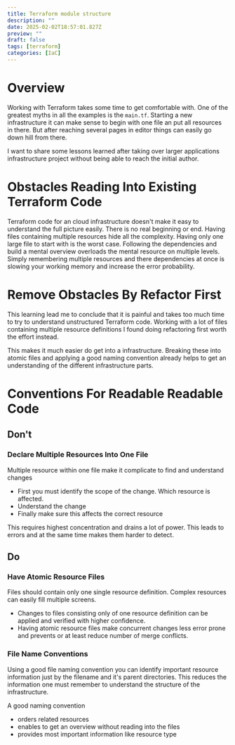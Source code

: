 ```yaml
---
title: Terraform module structure
description: ""
date: 2025-02-02T18:57:01.827Z
preview: ""
draft: false
tags: [terraform]
categories: [IaC]
---
```

# Overview
Working with Terraform takes some time to get comfortable with. One of the greatest myths in all the examples is the `main.tf`. Starting a new infrastructure it can make sense to begin with one file an put all resources in there. But after reaching several pages in editor things can easily go down hill from there.

I want to share some lessons learned after taking over larger applications infrastructure project without being able to reach the initial author.

# Obstacles Reading Into Existing Terraform Code
Terraform code for an cloud infrastructure doesn't make it easy to understand the full picture easily. There is no real beginning or end. Having files containing multiple resources hide all the complexity. Having only one large file to start with is the worst case.
Following the dependencies and build a mental overview overloads the mental resource on multiple levels. Simply remembering multiple resources and there dependencies at once is slowing your working memory and increase the error probability.

# Remove Obstacles By Refactor First
This learning lead me to conclude that it is painful and takes too much time to try to understand unstructured Terraform code. Working with a lot of files containing multiple resource definitions I found doing refactoring first worth the effort instead. 

This makes it much easier do get into a infrastructure. Breaking these into atomic files and applying a good naming convention already helps to get an understanding of the different infrastructure parts.

# Conventions For Readable Readable Code

## Don't
### Declare Multiple Resources Into One File
Multiple resource within one file make it complicate to find and understand changes
- First you must identify the scope of the change. Which resource is affected.
- Understand the change
- Finally make sure this affects the correct resource

This requires highest concentration and drains a lot of power. This leads to errors and at the same time makes them harder to detect.

## Do
### Have Atomic Resource Files
Files should contain only one single resource definition. Complex resources can easily fill multiple screens.

- Changes to files consisting only of one resource definition can be applied and verified with higher confidence. 
- Having atomic resource files make concurrent changes less error prone and prevents or at least reduce number of merge conflicts.

### File Name Conventions
Using a good file naming convention you can identify important resource information just by the filename and it's parent directories. This reduces the information one must remember to understand the structure of the infrastructure.

A good naming convention 
- orders related resources 
- enables to get an overview without reading into the files
- provides most important information like resource type

#
